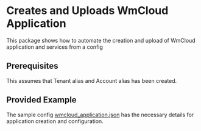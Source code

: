 # Creates and Uploads WmCloud Application

This package shows how to automate the creation and upload of WmCloud application and services from a config

## Prerequisites

This assumes that Tenant alias and Account alias has been created.

## Provided Example

The sample config [wmcloud_application.json](./config/wmcloud_application.json) has the necessary details for application creation and configuration.


